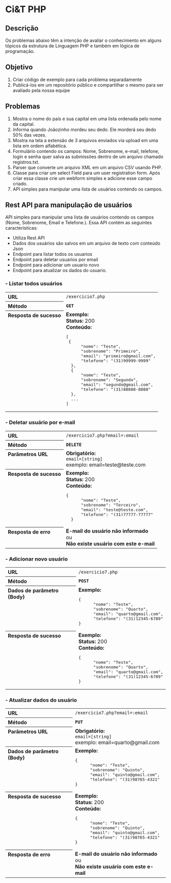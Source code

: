 # Ci&amp;T PHP

## Descrição

Os problemas abaixo têm a intenção de avaliar o conhecimento em alguns tópicos da estrutura de Linguagem PHP e também em lógica de programação.

## Objetivo

1. Criar código de exemplo para cada problema separadamente
2. Publicá-los em um repositório público e compartilhar o mesmo para ser avaliado pela nossa equipe

## Problemas

1. Mostra o nome do país e sua capital em uma lista ordenada pelo nome da capital.
2. Informa quando Joãozinho mordeu seu dedo. Ele morderá seu dedo 50% das vezes.
3. Mostra na tela a extensão de 3 arquivos enviados via upload em uma lista em ordem alfabética.
4. Formulário contendo os campos: Nome, Sobrenome, e-mail, telefone, login e senha quer salva as submissões dentro de um arquivo chamado registros.txt.
5. Parser que converte um arquivo XML em um arquivo CSV usando PHP.
6. Classe para criar um select Field para um user registration form. Após criar essa classe crie um webform simples e adicione esse campo criado.
7. API simples para manipular uma lista de usuários contendo os campos.

## Rest API para manipulação de usuários

API simples para manipular uma lista de usuários contendo os campos (Nome, Sobrenome, Email e Telefone.). Essa API contém as seguintes características:

- Utiliza Rest API
- Dados dos usuários são salvos em um arquivo de texto com conteúdo Json
- Endpoint para listar todos os usuarios
- Endpoint para deletar usuarios por email
- Endpoint para adicionar um usuario novo
- Endpoint para atualizar os dados do usuario.

### - Listar todos usuários

<table> 
  <tbody>
      <tr> 
          <th valign="top" align="left">URL</th>
          <td><code>/exercicio7.php</code></td> 
      </tr> 
      <tr> 
        <th valign="top" align="left">Método</th>
        <td><b><code>GET</code></td>
      </tr>
      <tr> 
        <th valign="top" align="left">Resposta de sucesso</th> 
        <td><b>Exemplo:</b> <br> <b>Status:</b> 200 <br> <b>Conteúdo:</b>
            <pre>[
 {
      "nome": "Teste",
      "sobrenome": "Primeiro",
      "email": "primeiro@gmail.com",
      "telefone": "(31)99999-9999"
  },
  {
      "nome": "Teste",
      "sobrenome": "Segundo",
      "email": "segundo@gmail.com",
      "telefone": "(31)88888-8888"
  },
  ...
]</pre>
        </td> 
      </tr>
    </tbody>
  </table>

### - Deletar usuário por e-mail

<table> 
  <tbody> 
      <tr> 
        <th valign="top" align="left">URL</th>
        <td><code>/exercicio7.php?email=:email</code></td> 
      </tr> 
      <tr> 
        <th valign="top" align="left">Método</th>
        <td><b><code>DELETE</code></td>
      </tr>
      <tr> 
        <th valign="top" align="left"> Parâmetros URL </th>
        <td> <b>Obrigatório:</b> <br> <code>email=[string]</code> <br> exemplo: email=teste@teste.com <br></td> 
      </tr>
      <tr> 
        <th valign="top" align="left">Resposta de sucesso</th> 
        <td><b>Exemplo:</b> <br> <b>Status:</b> 200 <br> <b>Conteúdo:</b>
            <pre>{
      "nome": "Teste",
      "sobrenome": "Terceiro",
      "email": "teste@teste.com",
      "telefone": "(31)77777-77777"
  }</pre>
        </td> 
      </tr>
      <tr> 
        <th valign="top" align="left">Resposta de erro</th> 
        <td><b>E-mail do usuário não informado</b><br>ou<br> <b>Não existe usuário com este e-mail</b></td>
      </tr>
    </tbody>
  </table>

### - Adicionar novo usuário

<table> 
  <tbody> 
      <tr> 
        <th valign="top" align="left">URL</th>
        <td><code>/exercicio7.php</code></td> 
      </tr> 
      <tr> 
        <th valign="top" align="left">Método</th>
        <td><b><code>POST</code></td>
      </tr>
      <tr> 
        <th valign="top" align="left">Dados de parâmetro (Body)</th> 
        <td><b>Exemplo:</b>
          <pre>{
      "nome": "Teste",
      "sobrenome": "Quarto",
      "email": "quarto@gmail.com",
      "telefone": "(31)12345-6789"
}</pre> 
        </td> 
      </tr>
      <tr> 
        <th valign="top" align="left">Resposta de sucesso</th> 
        <td><b>Exemplo:</b> <br> <b>Status:</b> 200 <br> <b>Conteúdo:</b>
            <pre>{
      "nome": "Teste",
      "sobrenome": "Quarto",
      "email": "quarto@gmail.com",
      "telefone": "(31)12345-6789"
}</pre>
        </td> 
      </tr>
    </tbody>
  </table>
  
### - Atualizar dados do usuário

<table> 
  <tbody> 
      <tr> 
        <th valign="top" align="left">URL</th>
        <td><code>/exercicio7.php?email=:email</code></td> 
      </tr> 
      <tr> 
        <th valign="top" align="left">Método</th>
        <td><b><code>PUT</code></td>
      </tr>
      <tr> 
        <th valign="top" align="left">Parâmetros URL</th>
        <td> <b>Obrigatório:</b> <br> <code>email=[string]</code> <br> exemplo: email=quarto@gmail.com <br></td> 
      </tr>
      <tr> 
        <th valign="top" align="left">Dados de parâmetro (Body)</th> 
        <td><b>Exemplo:</b>
          <pre>{
      "nome": "Teste",
      "sobrenome": "Quinto",
      "email": "quinto@gmail.com",
      "telefone": "(31)98765-4321"
}</pre> 
        </td> 
      </tr>
      <tr> 
        <th valign="top" align="left">Resposta de sucesso</th> 
        <td><b>Exemplo:</b> <br> <b>Status:</b> 200 <br> <b>Conteúdo:</b>
            <pre>{
      "nome": "Teste",
      "sobrenome": "Quinto",
      "email": "quinto@gmail.com",
      "telefone": "(31)98765-4321"
}</pre>
        </td> 
      </tr>
      <tr> 
        <th valign="top" align="left">Resposta de erro</th> 
        <td><b>E-mail do usuário não informado</b><br>ou<br> <b>Não existe usuário com este e-mail</b></td>
       </tr>
    </tbody>
  </table>
